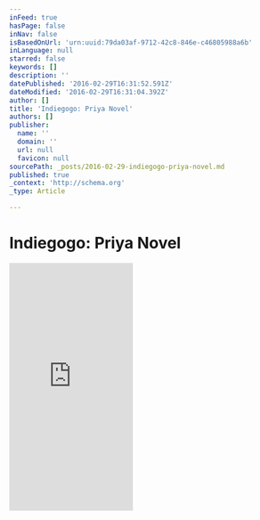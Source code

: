 ```yaml
---
inFeed: true
hasPage: false
inNav: false
isBasedOnUrl: 'urn:uuid:79da03af-9712-42c8-846e-c46805988a6b'
inLanguage: null
starred: false
keywords: []
description: ''
datePublished: '2016-02-29T16:31:52.591Z'
dateModified: '2016-02-29T16:31:04.392Z'
author: []
title: 'Indiegogo: Priya Novel'
authors: []
publisher:
  name: ''
  domain: ''
  url: null
  favicon: null
sourcePath: _posts/2016-02-29-indiegogo-priya-novel.md
published: true
_context: 'http://schema.org'
_type: Article

---
```

# Indiegogo: Priya Novel

<iframe src="https://cdn.embedly.com/widgets/media.html?src=http%3A%2F%2Fwww.indiegogo.com%2Fproject%2Fpriya-and-the-unseen-world%2Fembedded&amp;url=https%3A%2F%2Fwww.indiegogo.com%2Fprojects%2Fpriya-and-the-unseen-world&amp;image=https%3A%2F%2Fc1.iggcdn.com%2Findiegogo-media-prod-cld%2Fimage%2Fupload%2Fc_fill%2Cf_auto%2Ch_200%2Cw_200%2Fv1456130540%2Foq6wizet6migwtdpf8kr.jpg&amp;key=b7d04c9b404c499eba89ee7072e1c4f7&amp;type=text%2Fhtml&amp;schema=indiegogo" width="222" height="445" scrolling="no" frameborder="0" allowfullscreen="allowfullscreen" style=""></iframe>